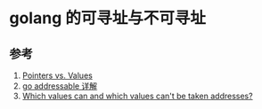 # golang 的可寻址与不可寻址



## 参考
1. [Pointers vs. Values](src="https://golang.org/doc/effective_go.html#pointers_vs_values")
2. [go addressable 详解](src="https://colobu.com/2018/02/27/go-addressable/")
3. [Which values can and which values can't be taken addresses?](src="https://go101.org/article/unofficial-faq.html#unaddressable-values")